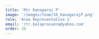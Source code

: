 ```yaml
---
title: 'Rtr Kanagaraj P'
image: '/images/team/16_KanagarajP.png'
role: 'Area Representative 1'
email: 'rtr.balaprasanna@yahoo.com'
order: 16
---
```

